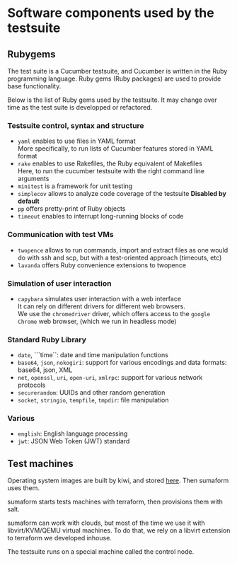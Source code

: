 # Software components used by the testsuite

## Rubygems

The test suite is a Cucumber testsuite, and Cucumber is written in the Ruby programming language. Ruby gems (Ruby packages) are used to provide base functionality.

Below is the list of Ruby gems used by the testsuite. It may change over time as the test suite is developped or refactored.

### Testsuite control, syntax and structure

* ```yaml``` enables to use files in YAML format<br /> More specifically, to run lists of Cucumber features stored in YAML format
* ```rake``` enables to use Rakefiles, the Ruby equivalent of Makefiles<br /> Here, to run the cucumber testsuite with the right command line arguments
* ```minitest``` is a framework for unit testing
* ```simplecov``` allows to analyze code coverage of the testsuite <strong>Disabled by default</strong>
* ```pp``` offers pretty-print of Ruby objects
* ```timeout``` enables to interrupt long-running blocks of code

### Communication with test VMs

* ```twopence``` allows to run commands, import and extract files as one would do with ssh and scp, but with a test-oriented approach (timeouts, etc)
* ```lavanda``` offers Ruby convenience extensions to twopence

### Simulation of user interaction

* ```capybara``` simulates user interaction with a web interface<br /> It can rely on different drivers for different web browsers.<br />
 We use the ```chromedriver``` driver, which offers access to the ```google Chrome``` web browser, (which we run in headless mode)

### Standard Ruby Library

* ```date```, ```time``: date and time manipulation functions
* ```base64```, ```json```, ```nokogiri```: support for various encodings and data formats: base64, json, XML
* ```net```, ```openssl```, ```uri```, ```open-uri```, ```xmlrpc```: support for various network protocols
* ```securerandom```: UUIDs and other random generation
* ```socket```, ```stringio```, ```tempfile```, ```tmpdir```: file manipulation

### Various

* ```english```: English language processing
* ```jwt```: JSON Web Token (JWT) standard


## Test machines

Operating system images are built by kiwi, and stored [here](http://download.suse.de/ibs/Devel:/Galaxy:/Terraform:/Images/). Then sumaform uses them.

sumaform starts tests machines with terraform, then provisions them with salt.

sumaform can work with clouds, but most of the time we use it with libvirt/KVM/QEMU virtual machines. To do that, we rely on a libvirt extension to terraform we developed inhouse.

The testsuite runs on a special machine called the control node.
